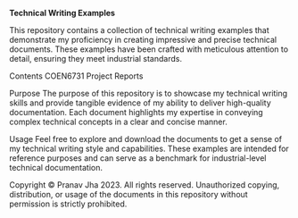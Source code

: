 **Technical Writing Examples**

This repository contains a collection of technical writing examples that demonstrate my proficiency in creating impressive and precise technical documents. These examples have been crafted with meticulous attention to detail, ensuring they meet industrial standards.

Contents
COEN6731 Project Reports

Purpose
The purpose of this repository is to showcase my technical writing skills and provide tangible evidence of my ability to deliver high-quality documentation. Each document highlights my expertise in conveying complex technical concepts in a clear and concise manner.

Usage
Feel free to explore and download the documents to get a sense of my technical writing style and capabilities. These examples are intended for reference purposes and can serve as a benchmark for industrial-level technical documentation.

Copyright
© Pranav Jha 2023. All rights reserved. Unauthorized copying, distribution, or usage of the documents in this repository without permission is strictly prohibited.
